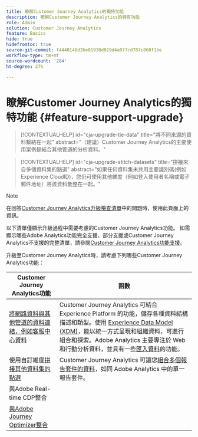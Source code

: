 ```yaml
---
title: 瞭解Customer Journey Analytics的獨特功能
description: 瞭解Customer Journey Analytics的特有功能
role: Admin
solution: Customer Journey Analytics
feature: Basics
hide: true
hidefromtoc: true
source-git-commit: f4440148d26e81938d029d4a077cd787c868f1be
workflow-type: tm+mt
source-wordcount: '284'
ht-degree: 27%

---
```


# 瞭解Customer Journey Analytics的獨特功能 {#feature-support-upgrade}

<!-- markdownlint-disable MD034 -->

>[!CONTEXTUALHELP]
>id="cja-upgrade-tie-data"
>title="將不同來源的資料繫結在一起"
>abstract="（建議）Customer Journey Analytics的主要使用案例是結合其他管道的分析資料。"

<!-- markdownlint-enable MD034 -->

<!-- markdownlint-disable MD034 -->

>[!CONTEXTUALHELP]
>id="cja-upgrade-stitch-datasets"
>title="拼接來自多個資料集的點選"
>abstract="如果任何資料集未共用主要識別碼(例如Experience CloudID)，您仍可使用其他維度（例如登入使用者名稱或電子郵件地址）將該資料彙整在一起。"

<!-- markdownlint-enable MD034 -->

>[!NOTE]
> 
>在回答[Customer Journey Analytics升級檢查清單](https://gigazelle.github.io/cja-ttv/)中的問題時，使用此頁面上的資訊。

以下清單僅顯示升級過程中需要考慮的Customer Journey Analytics功能。 如需顯示哪些Adobe Analytics功能完全支援、部分支援或Customer Journey Analytics不支援的完整清單，請參閱[Customer Journey Analytics功能支援](/help/getting-started/aa-vs-cja/cja-aa.md)。

升級至Customer Journey Analytics時，請考慮下列哪些Customer Journey Analytics功能：

| Customer Journey Analytics功能 | 函數 |
|---------|----------|
| [將網路資料與其他管道的資料連結，例如客服中心資料](https://experienceleague.adobe.com/en/docs/analytics-platform/using/cja-usecases/cross-channel/cross-channel) | Customer Journey Analytics 可結合 Experience Platform 的功能，儲存各種資料結構描述和類型。使用 [Experience Data Model (XDM)](https://experienceleague.adobe.com/docs/experience-platform/xdm/home.html?lang=zh-hant)，能以統一方式呈現和組織資料，可進行組合和探索。Adobe Analytics 主要專注於 Web 和行動分析資料，並具有一些[匯入資料](https://experienceleague.adobe.com/docs/analytics/import/home.html?lang=zh-hant)的功能。 |
| 使用自訂維度[拼接其他資料集的點選](https://experienceleague.adobe.com/en/docs/analytics-platform/using/stitching/overview) | Customer Journey Analytics 可讓您[組合多個報告套件的資料](/help/connections/combined-dataset.md)，如同 Adobe Analytics 中的單一報告套件。 |
| 與Adobe Real-time CDP整合 |  |
| [與Adobe Journey Optimizer整合](https://experienceleague.adobe.com/en/docs/analytics-platform/using/cja-usecases/cross-channel/cross-channel) |  |


